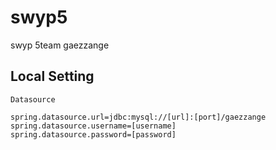 # swyp5
swyp 5team gaezzange

## Local Setting

```
Datasource

spring.datasource.url=jdbc:mysql://[url]:[port]/gaezzange 
spring.datasource.username=[username]
spring.datasource.password=[password]
```
